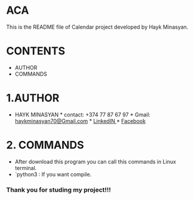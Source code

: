 # ACA
This is the README file of Calendar project developed by Hayk Minasyan.

# CONTENTS

* AUTHOR
* COMMANDS


# 1.AUTHOR

* HAYK MINASYAN
        * contact: +374 77 87 67 97
        * Gmail:   haykminasyan70@Gmail.com
        * [ LinkedIN ]( http://www.linkedin.com/in/hayk-minasyan-8b228620a)
        * [ Facebook ]( http://www.facebook.com/hayk.minasyan.1042 )

# 2. COMMANDS

* After download this program you can call this commands in Linux terminal.
* `python3 : If you want compile.


### Thank you for studing my project!!!

